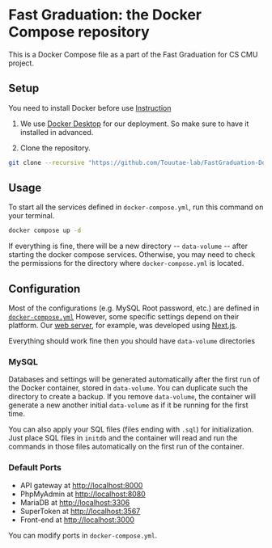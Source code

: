 # Fast Graduation: the Docker Compose repository

This is a Docker Compose file as a part of the Fast Graduation for CS CMU project.

## Setup

You need to install Docker before use [Instruction](https://docs.docker.com/desktop/install/mac-install/)

1. We use [Docker Desktop](https://docs.docker.com/desktop) for our deployment. 
So make sure to have it installed in advanced.

2. Clone the repository.

```bash
git clone --recursive "https://github.com/Touutae-lab/FastGraduation-DockerCompose.git"
```

## Usage

To start all the services defined in `docker-compose.yml`, run this command on 
your terminal.

```bash
docker compose up -d
```

If everything is fine, there will be a new directory -- `data-volume` -- after 
starting the docker compose services. Otherwise, you may need to check the 
permissions for the directory where `docker-compose.yml` is located.

## Configuration

Most of the configurations (e.g. MySQL Root password, etc.) are defined in
[`docker-compose.yml`](https://github.com/Touutae-lab/FastGraduation-DockerCompose/blob/master-default/docker-compose.yml)
However, some specific settings depend on their platform. 
Our [web server](https://github.com/NickP-real/fast-graduation-FrontEnd), for 
example, was developed using [Next.js](https://nextjs.org/).

Everything should work fine then you should have `data-volume` directories

### MySQL

Databases and settings will be generated automatically after the first run of 
the Docker container, stored in `data-volume`. You can duplicate such the 
directory to create a backup. If you remove `data-volume`, the container will 
generate a new another initial `data-volume` as if it be running for the 
first time.

You can also apply your SQL files (files ending with `.sql`) for initialization. 
Just place SQL files in `initdb` and the container will read and run the commands 
in those files automatically on the first run of the container.

### Default Ports

* API gateway at  [http://localhost:8000](http://localhost:8000/)
* PhpMyAdmin at [http://localhost:8080](http://localhost:8080/)
* MariaDB at [http://localhost:3306](http://localhost:3306/)
* SuperToken at [http://localhost:3567](http://localhost:3567/)
* Front-end at [http://localhost:3000](http://localhost:3000/)

You can modify ports in `docker-compose.yml`.
